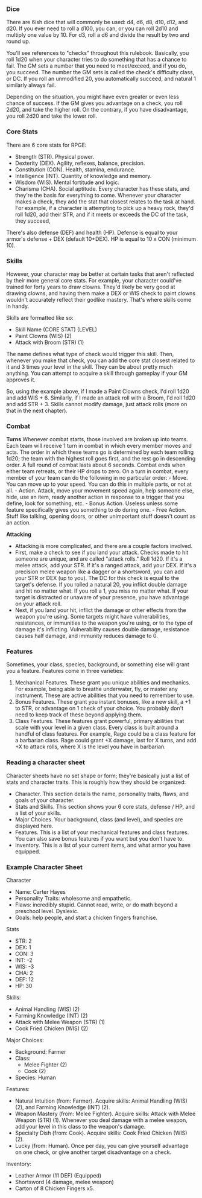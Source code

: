 ### Dice
There are 6ish dice that will commonly be used: d4, d6, d8, d10, d12, and d20. If you ever need to roll a d100, you can, or you can roll 2d10 and multiply one value by 10. For d3, roll a d6 and divide the result by two and round up.

You'll see references to "checks" throughout this rulebook. Basically, you roll 1d20 when your character tries to do something that has a chance to fail. The GM sets a number that you need to meet/exceed, and if you do, you succeed. The number the GM sets is called the check's difficulty class, or DC. If you roll an unmodified 20, you automatically succeed, and natural 1 similarly always fail.

Depending on the situation, you might have even greater or even less chance of success. If the GM gives you advantage on a check, you roll 2d20, and take the higher roll. On the contrary, if you have disadvantage, you roll 2d20 and take the lower roll.

### Core Stats
There are 6 core stats for RPGE:
- Strength (STR). Physical power.
- Dexterity (DEX). Agility, reflexes, balance, precision. 
- Constitution (CON). Health, stamina, endurance.
- Intelligence (INT). Quantity of knowledge and memory.
- Wisdom (WIS). Mental fortitude and logic.
- Charisma (CHA). Social aptitude. 
Every character has these stats, and they're the basis for everything to come. Whenever your character makes a check, they add the stat that closest relates to the task at hand. For example, if a character is attempting to pick up a heavy rock, they'd roll 1d20, add their STR, and if it meets or exceeds the DC of the task, they succeed,

There's also defense (DEF) and health (HP). Defense is equal to your armor's defense + DEX (default 10+DEX). HP is equal to 10 x CON (minimum 10).

### Skills
However, your character may be better at certain tasks that aren't reflected by their more general core stats. For example, your character could've trained for forty years to draw clowns. They'd likely be very good at drawing clowns, and having them make a DEX or WIS check to paint clowns wouldn't accurately reflect their godlike mastery. That's where skills come in handy. 

Skills are formatted like so:
- Skill Name (CORE STAT) (LEVEL)
- Paint Clowns (WIS) (2)
- Attack with Broom (STR) (1) 

The name defines what type of check would trigger this skill. Then, whenever you make that check, you can add the core stat closest related to it and 3 times your level in the skill. They can be about pretty much anything. You can attempt to acquire a skill through gameplay if your GM approves it.

So, using the example above, if I made a Paint Clowns check, I'd roll 1d20 and add WIS + 6. Similarly, if I made an attack roll with a Broom, I'd roll 1d20 and add STR + 3. Skills cannot modify damage, just attack rolls (more on that in the next chapter).

### Combat
**Turns**
	Whenever combat starts, those involved are broken up into teams. Each team will receive 1 turn in combat in which every member moves and acts. The order in which these teams go is determined by each team rolling 1d20; the team with the highest roll goes first, and the rest go in descending order. A full round of combat lasts about 6 seconds. Combat ends when either team retreats, or their HP drops to zero. 
	On a turn in combat, every member of your team can do the following in no particular order:
		- Move. You can move up to your speed. You can do this in multiple parts, or not at all.
		- Action. Attack, move your movement speed again, help someone else, hide, use an item, ready another action in response to a trigger that you define, look for something, etc.
		- Bonus Action. Useless unless some feature specifically gives you something to do during one.
		- Free Action. Stuff like talking, opening doors, or other unimportant stuff doesn't count as an action.

**Attacking**
- Attacking is more complicated, and there are a couple factors involved. 
- First, make a check to see if you land your attack. Checks made to hit someone are unique, and are called "attack rolls." Roll 1d20. If it's a melee attack, add your STR. If it's a ranged attack, add your DEX. If it's a precision melee weapon like a dagger or a shortsword, you can add your STR or DEX (up to you). The DC for this check is equal to the target's defense. If you rolled a natural 20, you inflict double damage and hit no matter what. If you roll a 1, you miss no matter what. If your target is distracted or unaware of your presence, you have advantage on your attack roll.
- Next, if you land your hit, inflict the damage or other effects from the weapon you're using. Some targets might have vulnerabilities, resistances, or immunities to the weapon you're using, or to the type of damage it's inflicting. Vulnerability causes double damage, resistance causes half damage, and immunity reduces damage to 0.

### Features
Sometimes, your class, species, background, or something else will grant you a feature. Features come in three varieties:
1. Mechanical Features. These grant you unique abilities and mechanics. For example, being able to breathe underwater, fly, or master any instrument. These are active abilities that you need to remember to use.
2. Bonus Features. These grant you instant bonuses, like a new skill, a +1 to STR, or advantage on 1 check of your choice. You probably don't need to keep track of these beyond applying them.
3. Class Features. These features grant powerful, primary abilities that scale with your level in a given class. Every class is built around a handful of class features. For example, Rage could be a class feature for a barbarian class. Rage could grant +X damage, last for X turns, and add +X to attack rolls, where X is the level you have in barbarian. 

### Reading a character sheet
Character sheets have no set shape or form; they're basically just a list of stats and character traits. This is roughly how they should be organized:
- Character. This section details the name, personality traits, flaws, and goals of your character.
- Stats and Skills. This section shows your 6 core stats, defense / HP, and a list of your skills.
- Major Choices. Your background, class (and level), and species are displayed here.
- Features. This is a list of your mechanical features and class features. You can also save bonus features if you want but you don't have to.
- Inventory. This is a list of your current items, and what armor you have equipped.

### Example Character Sheet
Character
- Name: Carter Hayes
- Personality Traits: wholesome and empathetic.
- Flaws: incredibly stupid. Cannot read, write, or do math beyond a preschool level. Dyslexic. 
- Goals: help people, and start a chicken fingers franchise.

Stats
- STR: 2
- DEX: 1
- CON: 3
- INT: -2
- WIS: -3
- CHA: 2
- DEF: 12
- HP: 30

Skills:
- Animal Handling (WIS) (2)
- Farming Knowledge (INT) (2)
- Attack with Melee Weapon (STR) (1)
- Cook Fried Chicken (WIS) (2)

Major Choices:
- Background: Farmer
- Class:
	- Melee Fighter (2)
	- Cook (2)
- Species: Human

Features:
- Natural Intuition (from: Farmer). Acquire skills: Animal Handling (WIS) (2), and Farming Knowledge (INT) (2).
- Weapon Mastery (from: Melee Fighter). Acquire skills: Attack with Melee Weapon (STR) (1). Whenever you deal damage with a melee weapon, add your level in this class to the weapon's damage.
- Specialty Dish (from: Cook). Acquire skills: Cook Fried Chicken (WIS) (2).
- Lucky (from: Human). Once per day, you can give yourself advantage on one check, or give another target disadvantage on a check.

Inventory:
- Leather Armor (11 DEF) (Equipped)
- Shortsword (4 damage, melee weapon)
- Carton of 8 Chicken Fingers x5.